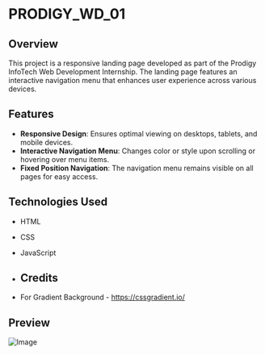 # PRODIGY_WD_01

## Overview

This project is a responsive landing page developed as part of the Prodigy InfoTech Web Development Internship. The landing page features an interactive navigation menu that enhances user experience across various devices.

## Features

- **Responsive Design**: Ensures optimal viewing on desktops, tablets, and mobile devices.
- **Interactive Navigation Menu**: Changes color or style upon scrolling or hovering over menu items.
- **Fixed Position Navigation**: The navigation menu remains visible on all pages for easy access.

## Technologies Used

- HTML
- CSS
- JavaScript

- ## Credits

- For Gradient Background - https://cssgradient.io/

## Preview

![Image](https://private-user-images.githubusercontent.com/172420311/470075860-379d5d19-7ea9-49a3-a043-c98a9846b301.png?jwt=eyJhbGciOiJIUzI1NiIsInR5cCI6IkpXVCJ9.eyJpc3MiOiJnaXRodWIuY29tIiwiYXVkIjoicmF3LmdpdGh1YnVzZXJjb250ZW50LmNvbSIsImtleSI6ImtleTUiLCJleHAiOjE3NTMzMjU0NDEsIm5iZiI6MTc1MzMyNTE0MSwicGF0aCI6Ii8xNzI0MjAzMTEvNDcwMDc1ODYwLTM3OWQ1ZDE5LTdlYTktNDlhMy1hMDQzLWM5OGE5ODQ2YjMwMS5wbmc_WC1BbXotQWxnb3JpdGhtPUFXUzQtSE1BQy1TSEEyNTYmWC1BbXotQ3JlZGVudGlhbD1BS0lBVkNPRFlMU0E1M1BRSzRaQSUyRjIwMjUwNzI0JTJGdXMtZWFzdC0xJTJGczMlMkZhd3M0X3JlcXVlc3QmWC1BbXotRGF0ZT0yMDI1MDcyNFQwMjQ1NDFaJlgtQW16LUV4cGlyZXM9MzAwJlgtQW16LVNpZ25hdHVyZT0wY2ViYjJlYTI2YjM5MTQ5NGMzZGU3ZmY3Y2RkNTY4ZTc1NzQyNjI4MmNhNjBkYjZkYmE2ZTJlM2YwOTk3OTQwJlgtQW16LVNpZ25lZEhlYWRlcnM9aG9zdCJ9.0d1wV_C5ItRitdt8l-PLyJfhWavPD3rjR1PGMx8emRQ)
